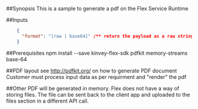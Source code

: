 ##Synopsis
This is a sample to generate a pdf on the Flex Service Runtime


##Inputs

```json
    {
      "format": "[raw | base64]" /** return the payload as a raw string vs base64 encoded **/
    }
```

##Prerequisites
npm install --save kinvey-flex-sdk pdfkit memory-streams base-64
 
##PDF layout 
see http://pdfkit.org/ on how to generate PDF document
Customer must process input data as per requirment and "render" the pdf

##Other
PDF will be generated in memory. Flex does not have a way of storing files. The file can be sent back to the client app
and uploaded to the files section in a different API call.
